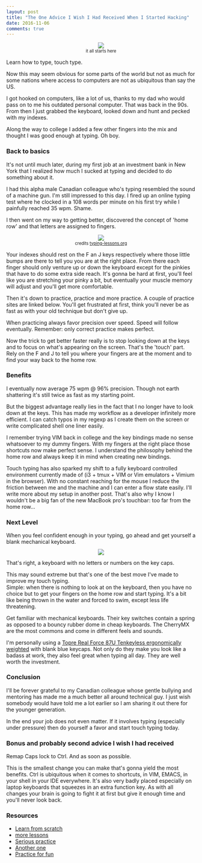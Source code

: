 ```yaml
---
layout: post
title: "The One Advice I Wish I Had Received When I Started Hacking"
date: 2016-11-06
comments: true
---
```


<p style="text-align: center; font-size: 0.8em">
    <img src="http://images.pcworld.com/images/article/2011/09/147939-ibmkey1-5221912.jpg" align="bottom"><br>
    it all starts here
</p>

Learn how to type, touch type.

Now this may seem obvious for some parts of the world but not as much for some nations where access to computers are not as ubiquitous than say the US.

I got hooked on computers, like a lot of us, thanks to my dad who would pass on to me his outdated personal computer. That was back in the 90s.
From then I just grabbed the keyboard, looked down and hunt and pecked with my indexes.

Along the way to college I added a few other fingers into the mix and thought I was good enough at typing. Oh boy.

<h3>Back to basics</h3>
It's not until much later, during my first job at an investment bank in New York that I realized how much I sucked at typing and decided to do something about it.

I had this alpha male Canadian colleague who's typing resembled the sound of a machine gun. I'm still impressed to this day.
I fired up an online typing test where he clocked in a 108 words per minute on his first try while I painfully reached 35 wpm. Shame.

I then went on my way to getting better, discovered the concept of 'home row' and that letters are assigned to fingers.

<p style="text-align: center; font-size: 0.8em">
    <img src="http://www.typing-lessons.org/images/which_fingers.gif" align="bottom"><br>
    credits <a href="http://www.typing-lessons.org/preliminaries_4.html">typing-lessons.org</a>
</p>

Your indexes should rest on the F an J keys respectively where those little bumps are there to tell you you are at the right place.
From there each finger should only venture up or down the keyboard except for the pinkies that have to do some extra side reach.
It's gonna be hard at first, you'll feel like you are stretching your pinky a bit, but eventually your muscle memory will adjust and you'll get more comfortable.

Then it's down to practice, practice and more practice. A couple of practice sites are linked below.
You'll get frustrated at first, think you'll never be as fast as with your old technique but don't give up.

When practicing always favor precision over speed. Speed will follow eventually. Remember: only correct practice makes perfect.

Now the trick to get better faster really is to stop looking down at the keys and to focus on what's appearing on the screen.
That's the 'touch' part. Rely on the F and J to tell you where your fingers are at the moment and to find your way back to the home row.

<h3>Benefits</h3>
I eventually now average 75 wpm @ 96% precision. Though not earth shattering it's still twice as fast as my starting point.

But the biggest advantage really lies in the fact that I no longer have to look down at the keys. This has made my workflow as a developer infinitely more efficient.
I can catch typos in my regexp as I create them on the screen or write complicated shell one liner easily.

I remember trying VIM back in college and the key bindings made no sense whatsoever to my dummy fingers. With my fingers at the right place those shortcuts now make perfect sense.
I understand the philosophy behind the home row and always keep it in mind when creating new bindings.

Touch typing has also sparked my shift to a fully keyboard controlled environment currently made of (i3 + tmux + VIM or Vim emulators + Vimium in the browser). With no constant reaching for the mouse I reduce the friction between me and the machine
and I can enter a flow state easily.
I'll write more about my setup in another post.
That's also why I know I wouldn't be a big fan of the new MacBook pro's touchbar: too far from the home row...

<h3>Next Level</h3>
When you feel confident enough in your typing, go ahead and get yourself a blank mechanical keyboard.
<p style="text-align: center; font-size: 0.8em">
    <img src="http://www.daskeyboard.com/images/product/daskeyboard-4-ultimate/daskeyboard-4-ultimate-font.jpg" align="bottom"><br>
</p> That's right, a keyboard with no letters or numbers on the key caps.

This may sound extreme but that's one of the best move I've made to improve my touch typing.<br>
Simple: when there is nothing to look at on the keyboard, then you have no choice but to get your fingers on the home row and start typing.
It's a bit like being thrown in the water and forced to swim, except less life threatening. 

Get familiar with mechanical keyboards. Their key switches contain a spring as opposed to a bouncy rubber dome in cheap keyboards.
The CherryMX are the most commons and come in different feels and sounds.

I'm personally using a <a href="http://elitekeyboards.com/products.php?sub=topre_keyboards,rftenkeyless&pid=rf_se17t0">Topre Real Force 87U Tenkeyless ergonomically weighted</a> with blank blue keycaps.
Not only do they make you look like a badass at work, they also feel great when typing all day. They are well worth the investment.

<h3>Conclusion</h3>
I'll be forever grateful to my Canadian colleague whose gentle bullying and mentoring has made me a much better all around technical guy.
I just wish somebody would have told me a lot earlier so I am sharing it out there for the younger generation.

In the end your job does not even matter. If it involves typing (especially under pressure) then do yourself a favor and start touch typing today.


<h3>Bonus and probably second advice I wish I had received</h3>

Remap Caps lock to Ctrl. And as soon as possible.

This is the smallest change you can make that's gonna yield the most benefits.
Ctrl is ubiquitous when it comes to shortcuts, in VIM, EMACS, in your shell in your IDE everywhere.
It's also very badly placed especially on laptop keyboards that squeezes in an extra function key.
As with all changes your brain is going to fight it at first but give it enough time and you'll never look back.

<h3>Resources</h3>
<ul>
<li><a href="https://www.typing.com/student">Learn from scratch</a></li>
<li><a href="http://www.typing-lessons.org/preliminaries_4.html">more lessons</a></li>
<li><a href="https://10fastfingers.com/typing-test/english">Serious practice</a></li>
<li><a href="https://www.keyhero.com/free-typing-test/">Another one</a></li>
<li><a href="http://play.typeracer.com/">Practice for fun</a></li>
</ul>

<br>




